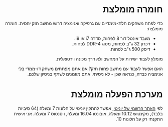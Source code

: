 <div dir='rtl' lang='he'>

חומרה מומלצת
=============

כדי לפתח משחקים תלת-מימדיים עם גרפיקה ואנימציה דרוש מחשב חזק יחסית.
חומרה מומלצת:

* מעבד אינטל דור 8 לפחות, סדרה i7 או i9.
* זיכרון 32 ג"ב לפחות, מסוג DDR-4 לפחות.
* דיסק 500 ג"ב לפחות.

מומלץ לעבוד ישירות על המחשב ולא דרך מכונה וירטואלית.

האם אפשר לעבוד עם מחשב פחות חזק? אם אתם מפתחים משחק דו-ממדי בלי אנימציה כבדה, 
כנראה שכן - לא ניסיתי. 
אתם מוזמנים לשתף בניסיון שלכם.


מערכת הפעלה מומלצת
===================

לפי
[האתר הרשמי של יוניטי](https://docs.unity3d.com/Manual/system-requirements.html),
אפשר להתקין יוניטי על חלונות 7 ומעלה (64 סיביות בלבד), מקינטוש 10.12 ומעלה, 
אובונטו 16.04 ומעלה, ו
סנטוס 7 ומעלה.
אני אישית התקנתי רק על חלונות 10.

</div>

